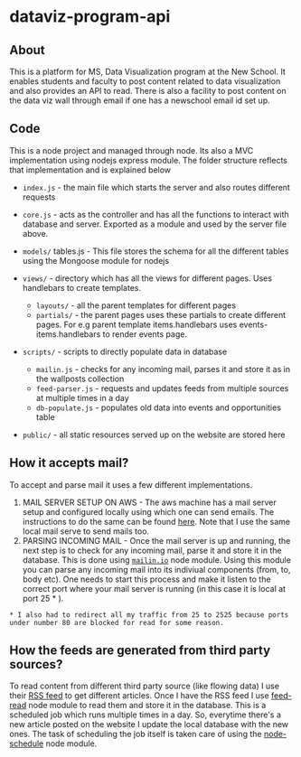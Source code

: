 
# dataviz-program-api

## About
This is a platform for MS, Data Visualization program at the New School. It enables students and faculty to post content related to data visualization and also provides an API to read. There is also a facility to post content on the data viz wall through email if one has a newschool email id set up.

## Code
This is a node project and managed through node. Its also a MVC implementation using nodejs express module. The folder structure reflects that implementation and is explained below

 - `index.js` - the main file which starts the server and also routes different requests
 
 - `core.js` - acts as the controller and has all the functions to interact with database and server. Exported as a module and used by the server file above.
 
- `models/`
tables.js - This file stores the schema for all the different tables using the Mongoose module for nodejs

- `views/` - directory which has all the views for different pages. Uses handlebars to create templates.
  - `layouts/` - all the parent templates for different pages
  - `partials/` - the parent pages uses these partials to create different pages. For e.g parent template items.handlebars uses events-items.handlebars to render events page.
  
- `scripts/` - scripts to directly populate data in database
  - `mailin.js` - checks for any incoming mail, parses it and store it as in the wallposts collection
  - `feed-parser.js` - requests and updates feeds from multiple sources at multiple times in a day
  - `db-populate.js` - populates old data into events and opportunities table
  
- `public/` - all static resources served up on the website are stored here 

## How it accepts mail?
To accept and parse mail it uses a few different implementations.
1. MAIL SERVER SETUP ON AWS -  The aws machine has a mail server setup and configured locally using which one can send emails. The instructions to do the same can be found [here](https://elprespufferfish.net/blog/aws,mail/2015/09/03/mail-server-ec2.html). Note that I use the same local mail serve to send mails too.
2. PARSING INCOMING MAIL - Once the mail server is up and running, the next step is to check for any incoming mail, parse it and store it in the database. This is done using [`mailin.io`](http://mailin.io/) node module. Using this module you can parse any incoming mail into its indiviual components (from, to, body etc). One needs to start this process and make it listen to the correct port where your mail server is running (in this case it is local at port 25 * ).

```* I also had to redirect all my traffic from 25 to 2525 because ports under number 80 are blocked for read for some reason.``` 

## How the feeds are generated from third party sources?
To read content from different third party source (like flowing data) I use their [RSS feed](http://www.whatisrss.com/) to get different articles. Once I have the RSS feed I use [feed-read](https://www.npmjs.com/package/feed-read) node module to read them and store it in the database. This is a scheduled job which runs multiple times in a day. So, everytime there's a new article posted on the website I update the local database with the new ones.
The task of scheduling the job itself is taken care of using the [node-schedule](https://github.com/node-schedule/node-schedule) node module.

